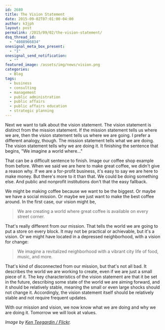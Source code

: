 ```yaml
---
id: 2680
title: The Vision Statement
date: 2015-09-02T07:01:00-04:00
author: k3jph
layout: post
permalink: /2015/09/02/the-vision-statement/
dsq_thread_id:
  - "4088966834"
onesignal_meta_box_present:
  - "1"
onesignal_send_notification:
  - ""
featured_image: /assets/img/news/vision.png
categories:
  - Blog
tags:
  - business
  - consulting
  - management
  - public administration
  - public affairs
  - public affairs education
  - strategic planning
---
```

Next we want to talk about the vision statement. The vision statement is distinct from the mission statement. If the mission statement tells us where we are, then the vision statement tells us where we are going. I prefer a different analogy, though. The mission statement tells what we are doing. The vision statement tells why we are doing it. It finishing the sentence that begins, "We imagine a world where..."

That can be a difficult sentence to finish.  Image our coffee shop example from before.  When we said we are here to make great coffee, we didn't give a reason why.  If we are a for-profit business, it's easy to say we are here to make money.  But there's more to it than that.  We could be doing something else.  And public and nonprofit institutions don't that the easy fallback.

We might be making coffee because we want to be the biggest.  Or maybe we have a social mission.  Or maybe we just want to make the best coffee around.  In the first case, our vision might be,

> We are creating a world where great coffee is available on every street corner.

That's really different from our mission.  That tells the world we are going to put a store on every block.  It may not be practical or achievable, but it's a vision.  Or we might have located in a depressed neighborhood, with a vision for change:

> We imagine a revitalized neighborhood with a vibrant city life of food, music, and more.

That's kind of disconnected from our mission, but that's not all bad.  It describes the world we are working to create, even if we are just a small piece of it.  The key characteristics of the vision statement are that it be set in the future, describing some state of the world we are aiming forward, and it should be relatively stable, meaning the small or even large shocks should not change it.  Accordingly, the vision statement itself should be relatively stable and not require frequent updates.

With our mission and vision, we now know what we are doing and why we are doing it.  Tomorrow we will look at values.

_Image by [Ken Teegardin / Flickr](https://www.flickr.com/photos/teegardin/5547069087)._
